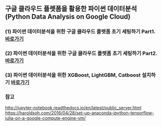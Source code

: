 ## 구글 클라우드 플렛폼을 활용한 파이썬 데이터분석(Python Data Analysis on Google Cloud)

### (1) 파이썬 데이터분석을 위한 구글 클라우드 플렛폼 초기 세팅하기 Part1.[바로가기](https://github.com/pizza12333/project_repo/blob/master/google_cloud/1.create_instance.md)
### (2) 파이썬 데이터분석을 위한 구글 클라우드 플렛폼 초기 세팅하기 Part2.[바로가기](https://github.com/pizza12333/project_repo/blob/master/google_cloud/2.Build_up_anaconda.md)
### (3) 파이썬 데이터분석을 위한 XGBoost, LightGBM, Catboost 설치하기 [바로가기](https://github.com/pizza12333/project_repo/blob/master/google_cloud/3.Install_XGBoost_LightGBM_Catboost.md)

### 참고
http://jupyter-notebook.readthedocs.io/en/latest/public_server.html
https://haroldsoh.com/2016/04/28/set-up-anaconda-ipython-tensorflow-julia-on-a-google-compute-engine-vm/
